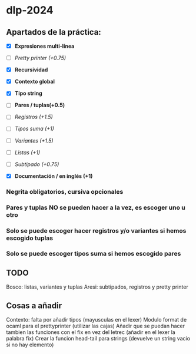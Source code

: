 # dlp-2024

## Apartados de la práctica:
- [x] __Expresiones multi-línea__
- [ ] _Pretty printer (+0.75)_
- [x] __Recursividad__
- [x] __Contexto global__
- [x] __Tipo string__
- [ ] __Pares / tuplas(+0.5)__
- [ ] _Registros (+1.5)_
- [ ] _Tipos suma (+1)_
- [ ] _Variantes (+1.5)_
- [ ] _Listas (+1)_ 
- [ ] _Subtipado (+0.75)_
- [x] __Documentación / en inglés (+1)__

 
### Negrita obligatorios, cursiva opcionales

### __Pares__ y __tuplas__ __NO__ se pueden hacer a la vez, es escoger uno u otro

### Solo se puede escoger hacer __registros__ y/o __variantes__ si hemos escogido __tuplas__

### Solo se puede escoger tipos __suma__ si hemos escogido __pares__

## TODO
Bosco: listas, variantes y tuplas
Aresi: subtipados, registros y pretty printer

## Cosas a añadir
Contexto: falta por añadir tipos (mayusculas en el lexer)
Modulo format de ocaml para el prettyprinter (utilizar las cajas)
Añadir que se puedan hacer tambien las funciones con el fix en vez del letrec (añadir en el lexer la palabra fix)
Crear la funcion head-tail para strings (devuelve un string vacio si no hay elemento)
